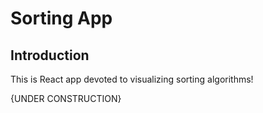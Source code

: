# Sorting App

## Introduction
This is React app devoted to visualizing sorting algorithms!

{UNDER CONSTRUCTION}